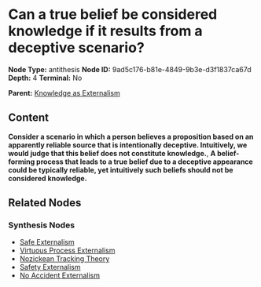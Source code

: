 # Can a true belief be considered knowledge if it results from a deceptive scenario?

**Node Type:** antithesis
**Node ID:** 9ad5c176-b81e-4849-9b3e-d3f1837ca67d
**Depth:** 4
**Terminal:** No

**Parent:** [Knowledge as Externalism](knowledge-as-externalism-synthesis-958a014c-7eed-494e-8147-f8cedcfd661f.md)

## Content

**Consider a scenario in which a person believes a proposition based on an apparently reliable source that is intentionally deceptive. Intuitively, we would judge that this belief does not constitute knowledge.**, **A belief-forming process that leads to a true belief due to a deceptive appearance could be typically reliable, yet intuitively such beliefs should not be considered knowledge.**

## Related Nodes

### Synthesis Nodes

- [Safe Externalism](safe-externalism-synthesis-2314fc17-dcba-4464-815e-09d40e4a479b.md)
- [Virtuous Process Externalism](virtuous-process-externalism-synthesis-c6b0473d-cda5-4a93-9ae3-fe05082934ce.md)
- [Nozickean Tracking Theory](nozickean-tracking-theory-synthesis-b4682e58-7030-423a-81d4-ae5d3127cfa6.md)
- [Safety Externalism](safety-externalism-synthesis-52e93d7d-73a1-4f4d-89f0-fbf190c18e83.md)
- [No Accident Externalism](no-accident-externalism-synthesis-201981a6-4e27-4246-bbca-9d30abbe7b28.md)

